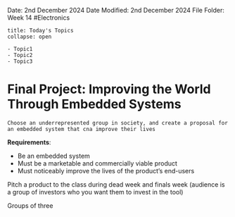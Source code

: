 Date: 2nd December 2024
Date Modified: 2nd December 2024
File Folder: Week 14
#Electronics

```ad-abstract
title: Today's Topics
collapse: open

- Topic1
- Topic2
- Topic3

```

# Final Project: Improving the World Through Embedded Systems

```ad-summary
Choose an underrepresented group in society, and create a proposal for an embedded system that cna improve their lives
```

**Requirements**:
- Be an embedded system
- Must be a marketable and commercially viable product
- Must noticeably improve the lives of the product’s end-users

Pitch a product to the class during dead week and finals week (audience is a group of investors who you want them to invest in the tool)

Groups of three